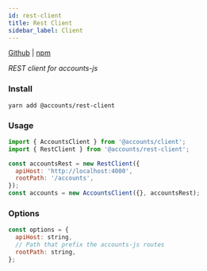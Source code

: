 ```yaml
---
id: rest-client
title: Rest Client
sidebar_label: Client
---
```


[Github](https://github.com/accounts-js/accounts/tree/master/packages/rest-client) |
[npm](https://www.npmjs.com/package/@accounts/rest-client)

_REST client for accounts-js_

### Install

```
yarn add @accounts/rest-client
```

### Usage

```javascript
import { AccountsClient } from '@accounts/client';
import { RestClient } from '@accounts/rest-client';

const accountsRest = new RestClient({
  apiHost: 'http://localhost:4000',
  rootPath: '/accounts',
});
const accounts = new AccountsClient({}, accountsRest);
```

### Options

```javascript
const options = {
  apiHost: string,
  // Path that prefix the accounts-js routes
  rootPath: string,
};
```
